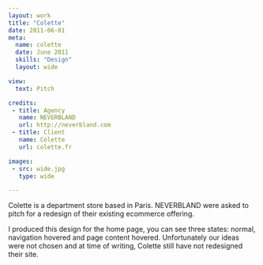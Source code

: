 ```yaml
---
layout: work
title: "Colette"
date: 2011-06-01
meta:
  name: colette
  date: June 2011
  skills: "Design"
  layout: wide

view:
  text: Pitch

credits:
 - title: Agency
   name: NEVERBLAND
   url: http://neverbland.com
 - title: Client
   name: Colette
   url: colette.fr

images:
 - src: wide.jpg
   type: wide

---
```

Colette is a department store based in Paris. NEVERBLAND were asked to pitch for a redesign of their existing ecommerce offering.

I produced this design for the home page, you can see three states: normal, navigation hovered and page content hovered. Unfortunately our ideas were not chosen and at time of writing, Colette still have not redesigned their site.
